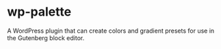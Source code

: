 # wp-palette
A WordPress plugin that can create colors and gradient presets for use in the Gutenberg block editor.
